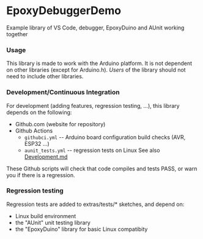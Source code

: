 # EpoxyDebuggerDemo
Example library of VS Code, debugger, EpoxyDuino and AUnit working together

### Usage 
This library is made to work with the Arduino platform.  It is not dependent on other libraries (except for Arduino.h).  _Users_ of the library should not need to include other libraries.

### Development/Continuous Integration
For development (adding features, regression testing, ...), this library depends on the following:
* Github.com (website for repository)
* Github Actions
  * `githubci.yml` -- Arduino board configuration build checks (AVR, ESP32 ...)
  * `aunit_tests.yml` -- regression tests on Linux
See also [Development.md](Development.md)

These Github scripts will check that code compiles and tests PASS, or warn you if there is a regression.

### Regression testing
Regression tests are added to extras/tests/* sketches, and depend on:
* Linux build environment
* the "AUnit" unit testing library
* the "EpoxyDuino" library for basic Linux compatibity
